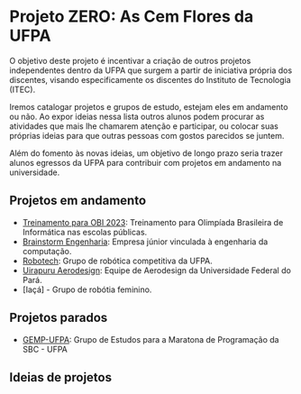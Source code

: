 # Projeto ZERO: As Cem Flores da UFPA

O objetivo deste projeto é incentivar a criação de outros projetos independentes dentro da UFPA que surgem a partir de iniciativa própria dos discentes, visando especificamente os discentes do Instituto de Tecnologia (ITEC). 

Iremos catalogar projetos e grupos de estudo, estejam eles em andamento ou não. Ao expor ideias nessa lista outros alunos podem procurar as atividades que mais lhe chamarem atenção e participar, ou colocar suas próprias ideias para que outras pessoas com gostos parecidos se juntem.

Além do fomento às novas ideias, um objetivo de longo prazo seria trazer alunos egressos da UFPA para contribuir com projetos em andamento na universidade.

## Projetos em andamento

- [Treinamento para OBI 2023](https://github.com/filrpe/treinamento-OBI-2023): Treinamento para Olimpíada Brasileira de Informática nas escolas públicas.
- [Brainstorm Engenharia](https://www.brainstormjr.com.br/): Empresa júnior vinculada à engenharia da computação.
- [Robotech](https://www.instagram.com/robotech_ufpa/): Grupo de robótica competitiva da UFPA.
- [Uirapuru Aerodesign](https://uirapuruaerodesign.wixsite.com/uirapuru): Equipe de Aerodesign da Universidade Federal do Pará.
- [Iaçá] - Grupo de robótia feminino.


## Projetos parados

- [GEMP-UFPA](https://github.com/callmerockett/GEMP-UFPA): Grupo de Estudos para a Maratona de Programação da SBC - UFPA

## Ideias de projetos
